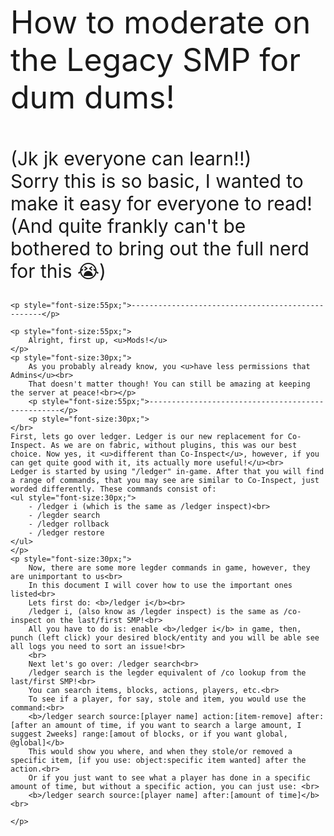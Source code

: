 <body>
<p style="font-size:50px;">How to moderate on the Legacy SMP for dum dums!</p>
<p style="font-size:30px;"> (Jk jk everyone can learn!!)<br>
    Sorry this is so basic, I wanted to make it easy for everyone to read! (And quite frankly can't be bothered to bring out the full nerd for this 😭) </p>

    <p style="font-size:55px;">--------------------------------------------------</p>

    <p style="font-size:55px;">
        Alright, first up, <u>Mods!</u>
    </p>
    <p style="font-size:30px;"> 
        As you probably already know, you <u>have less permissions that Admins</u><br>
        That doesn't matter though! You can still be amazing at keeping the server at peace!<br></p>
        <p style="font-size:55px;">--------------------------------------------------</p>
        <p style="font-size:30px;">
    </br>
    First, lets go over ledger. Ledger is our new replacement for Co-Inspect. As we are on fabric, without plugins, this was our best choice. Now yes, it <u>different than Co-Inspect</u>, however, if you can get quite good with it, its actually more useful!</u><br>
    Ledger is started by using "/ledger" in-game. After that you will find a range of commands, that you may see are similar to Co-Inspect, just worded differently. These commands consist of:
    <ul style="font-size:30px;">
        - /ledger i (which is the same as /ledger inspect)<br>
        - /legder search
        - /ledger rollback
        - /ledger restore
    </ul>
    </p>
    <p style="font-size:30px;">
        Now, there are some more legder commands in game, however, they are unimportant to us<br>
        In this document I will cover how to use the important ones listed<br>
        Lets first do: <b>/ledger i</b><br>
        /ledger i, (also know as /legder inspect) is the same as /co-inspect on the last/first SMP!<br>
        All you have to do is: enable <b>/ledger i</b> in game, then, punch (left click) your desired block/entity and you will be able see all logs you need to sort an issue!<br>
        <br>
        Next let's go over: /ledger search<br>
        /ledger search is the legder equivalent of /co lookup from the last/first SMP!<br>
        You can search items, blocks, actions, players, etc.<br>
        To see if a player, for say, stole and item, you would use the command:<br>
        <b>/ledger search source:[player name] action:[item-remove] after:[after an amount of time, if you want to search a large amount, I suggest 2weeks] range:[amout of blocks, or if you want global, @global]</b>
        This would show you where, and when they stole/or removed a specific item, [if you use: object:specific item wanted] after the action.<br>
        Or if you just want to see what a player has done in a specific amount of time, but without a specific action, you can just use: <br>
        <b>/ledger search source:[player name] after:[amount of time]</b><br>
        
    </p>
    
</p>
    
</body>
